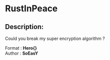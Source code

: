 
# RustInPeace
## Description:
Could you break my super encryption algorithm ?

Format : **Hero{}**<br>
Author : **SoEasY**

